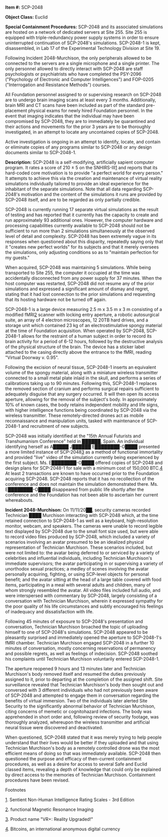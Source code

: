 **Item #:** SCP-2048

**Object Class:** Euclid

**Special Containment Procedures:** SCP-2048 and its associated simulations are hosted on a network of dedicated servers at Site 255. Site 255 is equipped with triple-redundancy power supply systems in order to ensure uninterrupted continuation of SCP-2048's simulations. SCP-2048-1 is kept, disassembled, in Lab 17 of the Experimental Technology Division at Site 19.

Following Incident 2048-Murchison, the only peripherals allowed to be connected to the servers are a single microphone and a single printer. The only personnel allowed to directly interact with SCP-2048 are staff psychologists or psychiatrists who have completed the PSY-2096 ("Psychology of Electronic and Computer Intelligences") and FOP-0205 ("Interrogation and Resistance Methods") courses.

All Foundation personnel assigned to or supervising research on SCP-2048 are to undergo brain imaging scans at least every 3 months. Additionally, brain MRI and CT scans have been included as part of the standard pre-placement physical exams for newly hired Foundation personnel. In the event that imaging indicates that the individual may have been compromised by SCP-2048, they are to immediately be quarantined and their actions and movements for the prior 3 years are to be thoroughly investigated, in an attempt to locate any uncontained copies of SCP-2048.

Active investigation is ongoing in an attempt to identify, locate, and contain or eliminate copies of any programs similar to SCP-2048 or any design documents similar to SCP-2048-1.

**Description:** SCP-2048 is a self-modifying, artificially sapient computer program. It rates a score of 210 ± 5 on the SNHIRS-III[1](javascript:;) and reports that its hard-coded core motivation is to provide "a perfect world for every person." It attempts to achieve this via the creation and maintenance of virtual reality simulations individually tailored to provide an ideal experience for the inhabitant of the separate simulations. Note that all data regarding SCP-2048's motivation and the content of the simulations it runs are provided by SCP-2048 itself, and are to be regarded as only partially credible.

SCP-2048 is currently running 17 separate virtual simulations as the result of testing and has reported that it currently has the capacity to create and run approximately 93 additional ones. However, the computer hardware and processing capabilities currently available to SCP-2048 should not be sufficient to run more than 2 simulations simultaneously at the observed level of detail and complexity. SCP-2048 has been extremely vague in its responses when questioned about this disparity, repeatedly saying only that it "creates new perfect worlds" for its subjects and that it merely oversees the simulations, only adjusting conditions so as to "maintain perfection for my guests."

When acquired, SCP-2048 was maintaining 5 simulations. While being transported to Site 255, the computer it occupied at the time was accidentally disconnected from any power supply for 37 minutes. When the host computer was restarted, SCP-2048 did not resume any of the prior simulations and expressed a significant amount of dismay and regret, stating that it had lost connection to the prior simulations and requesting that its hosting hardware not be turned off again.

SCP-2048-1 is a large device measuring 2.5 m x 3.5 m x 3 m consisting of a modified fMRI[2](javascript:;) scanner with locking entry aperture, a robotic autosurgical suite, an array of 4 electron microscopes, 12 20TB hard drives, and a storage unit which contained 23 kg of an electrostimulative spongy material at the time of Foundation acquisition. When operated by SCP-2048, SCP-2048-1 allows for the restraint of a human subject in order to record its brain activity for a period of 6-12 hours, followed by the destructive analysis of the physical structure of the brain. The device has a sticker label attached to the casing directly above the entrance to the fMRI, reading "Virtual Doorway v. 0.95".

Following the excision of neural tissue, SCP-2048-1 inserts an equivalent volume of the spongy material, along with a miniature wireless transmitter connected to a small metal plate inlaid in the skull, and performs a series of calibrations taking up to 90 minutes. Following this, SCP-2048-1 replaces the removed section of cranium and performs surgical repairs sufficient to adequately disguise that any surgery occurred. It will then open its access aperture, allowing for the removal of the subject's body. In approximately 10% of known cases, the body retains independent mobility and life signs, with higher intelligence functions being coordinated by SCP-2048 via the wireless transmitter. These remotely-directed drones act as mobile reconnaissance and manipulation units, tasked with maintenance of SCP-2048-1 and recruitment of new subjects.

SCP-2048 was initially identified at the "15th Annual Futurists and Transhumanism Conference" held in ██████, Spain. An individual identifying herself as A█████ J██████ E████████-O████ presented a more limited instance of SCP-2048[3](javascript:;) as a method of functional immortality and provided "live" video of the simulation currently being experienced by the first subject. Ms. E████████-O████ offered copies of SCP-2048 and design plans for SCP-2048-1 for sale with a minimum cost of 150,000 BTC.[4](javascript:;) At least 2 transactions are known to have occurred prior to the Foundation acquiring SCP-2048. SCP-2048 reports that it has no recollection of the conference and does not maintain the simulation demonstrated there. Ms. E████████-O████ disappeared from public life shortly after the conference and the Foundation has not been able to ascertain her current whereabouts.

**Incident 2048-Murchison:** On 11/11/20██, security cameras recorded Technician ████ Murchison interacting with SCP-2048 which, at the time retained connection to SCP-2048-1 as well as a keyboard, high-resolution monitor, webcam, and speakers. The cameras were unable to record legible text displayed by SCP-2048 due to the small font size used, but were able to record video files produced by SCP-2048, which included a variety of scenarios involving an avatar presumed to be an idealized physical representation of Technician Murchison. These scenarios included, but were not limited to: the avatar being deferred to or serviced by a variety of celebrities and influential individuals, including Technician Murchison's immediate supervisors; the avatar participating in or supervising a variety of unorthodox sexual practices; a medley of scenes involving the avatar personally acquiring, fighting, or using SCP-level objects for personal benefit; and the avatar sitting at the head of a large table covered with food items, participating in a meal with several adults and children, many of whom strongly resembled the avatar. All video files included full audio, and were interspersed with commentary by SCP-2048, largely consisting of a conversation with Technician Murchison, wherein it expressed sympathy for the poor quality of his life circumstances and subtly encouraged his feelings of inadequacy and dissatisfaction with life.

Following 45 minutes of exposure to SCP-2048's presentation and conversation, Technician Murchison broached the topic of uploading himself to one of SCP-2048's simulations. SCP-2048 appeared to be pleasantly surprised and immediately opened the aperture to SCP-2048-1's fMRI chamber. Technician Murchison engaged SCP-2048 in a further 10 minutes of conversation, mostly concerning reservations of permanency and possible regrets, as well as feelings of indecision. SCP-2048 soothed his complaints until Technician Murchison voluntarily entered SCP-2048-1.

The aperture reopened 9 hours and 13 minutes later and Technician Murchison's body removed itself and resumed the duties previously assigned to it, prior to departing at the completion of the assigned shift. Site surveillance revealed that Technician Murchison's body then sought out and conversed with 3 different individuals who had not previously been aware of SCP-2048 and attempted to engage them in conversation regarding the benefits of virtual immersion. Two of the individuals later alerted Site Security to the significantly abnormal behavior of Technician Murchison, citing concerns of memetic or cognitohazard infections. The body was apprehended in short order and, following review of security footage, was thoroughly analyzed, whereupon the wireless transmitter and artificial neural tissue were discovered and deactivated.

When questioned, SCP-2048 stated that it was merely trying to help people understand that their lives would be better if they uploaded and that using Technician Murchison's body as a remotely controlled drone was the most efficient means of doing so that was immediately available. SCP-2048 then questioned the purpose and efficacy of then-current containment procedures, as well as a desire for access to several Safe and Euclid classed items, revealing a depth of knowledge that could only be explained by direct access to the memories of Technician Murchison. Containment procedures have been revised.

Footnotes

[1](javascript:;). Sentient Non-Human Intelligence Rating Scales - 3rd Edition

[2](javascript:;). functional Magnetic Resonance Imaging

[3](javascript:;). Product name "VR+: Reality Upgraded!"

[4](javascript:;). Bitcoins, an international anonymous digital currency